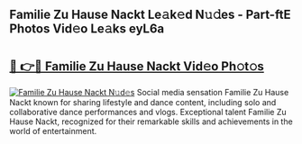 ## Familie Zu Hause Nackt Le𝚊k𝚎d N𝚞𝚍es - Part-ftE Photos Vid𝚎o Le𝚊ks eyL6a

# <h2><a href="http://fb52ojs.evod.top/?m=Familie+Zu+Hause+Nackt">🔗 👉🔴 Familie Zu Hause Nackt Vid𝚎o Ph𝚘t𝚘s</a></h2>

[![Familie Zu Hause Nackt N𝚞d𝚎s](https://i.imgur.com/8V9OHl7.gif)](http://fb52ojs.evod.top/?m=Familie+Zu+Hause+Nackt)
Social media sensation Familie Zu Hause Nackt known for sharing lifestyle and dance content, including solo and collaborative dance performances and vlogs. Exceptional talent Familie Zu Hause Nackt, recognized for their remarkable skills and achievements in the world of entertainment. 
